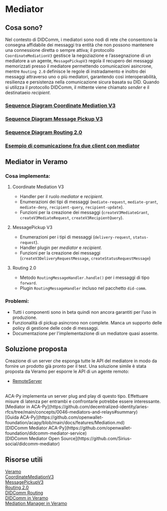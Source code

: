 # Mediator

## Cosa sono? 
Nel contesto di DIDComm, i mediatori sono nodi di rete che consentono la consegna affidabile dei messaggi tra entità che non possono mantenere 
una connessione diretta o sempre attiva; il protocollo `CoordinateMediationV3` gestisce la negoziazione e l’assegnazione di un mediatore a un agente, 
`MessagePickupV3` regola il recupero dei messaggi memorizzati presso il mediatore permettendo comunicazioni asincrone, mentre `Routing 2.0` definisce le 
regole di instradamento e inoltro dei messaggi attraverso uno o più mediatori, garantendo così interoperabilità, resilienza e persistenza nella 
comunicazione sicura basata su DID. Quando si utilizza il protocollo DIDComm, il mittente viene chiamato *sender* e il destinataeio *recipient*.

### [Sequence Diagram Coordinate Mediation V3](CoordinatemediationV3.md)
### [Sequence Diagram Message Pickup V3](MessagePickupV3.md)
### [Sequence Diagram Routing 2.0](Routing2.md)
### [Esempio di comunicazione fra due client con mediator](ClientComm.md)

## Mediator in Veramo

### Cosa implementa:
1. Coordinate Mediation V3 
   - Handler per il ruolo *mediator* e *recipient*.  
   - Enumerazioni dei tipi di messaggi (`mediate-request`, `mediate-grant`, `mediate-deny`, `recipient-query`, `recipient-update`).  
   - Funzioni per la creazione dei messaggi (`createV3MediateGrant`, `createV3MediateRequest`, `createV3RecipientQuery`).

2. MessagePickup V3
   - Enumerazioni per i tipi di messaggi (`delivery-request`, `status-request`).  
   - Handler plugin per *mediator* e *recipient*.
   - Funzioni per la creazione dei messaggi (`createV3DeliveryRequestMessage`, `createStatusRequestMessage`)

3. Routing 2.0  
   - Metodo `RoutingMessageHandler.handle()` per i messaggi di tipo `forward`.  
   - Plugin `RoutingMessageHandler` incluso nel pacchetto `did-comm`.
     
### Problemi:
- Tutti i componenti sono in beta quindi non ancora garantiti per l’uso in produzione.  
- Funzionalità di pickup asincrono non complete. Manca un supporto delle policy di gestione delle code di messaggi.
- Documentazione per l'implementazione di un mediatore quasi assente.

## Soluzione proposta
Creazione di un server che esponga tutte le API del mediatore in modo da fornire un prodotto già pronto per il test. Una soluzione simile è stata proposta da Veramo per esporre le API di un agente remoto: 
- [RemoteServer](https://veramo.io/docs/api/remote-server)
</br>
ACA-Py implementa un server plug and play di questo tipo. Effettuare misure di latenza per entrambi e confrontarle potrebbe essere interessante. </br>
[Mediator in ACA-Py](https://github.com/decentralized-identity/aries-rfcs/tree/main/concepts/0046-mediators-and-relays#summary) </br>
[Guida ACA-Py](https://github.com/openwallet-foundation/acapy/blob/main/docs/features/Mediation.md)  </br>
[DIDComm Mediator ACA-Py](https://github.com/openwallet-foundation/didcomm-mediator-service)  </br>
[DIDComm Mediator Open Source](https://github.com/Sirius-social/didcomm-mediator)  </br>


## Risorse utili 
[Veramo](https://github.com/decentralized-identity/veramo) </br>
[CoordinateMediationV3](https://didcomm.org/coordinate-mediation/3.0/) </br>
[MessagePickupV3](https://didcomm.org/messagepickup/3.0/) </br>
[Routing 2.0](https://didcomm.org/routing/2.0/) </br>
[DIDComm Routing](https://didcomm.org/book/v2/routing) </br>
[DIDComm in Veramo](https://github.com/decentralized-identity/veramo/tree/next/packages/did-comm) </br>
[Mediation Manager in Veramo](https://github.com/decentralized-identity/veramo/tree/next/packages/mediation-manager) </br>

